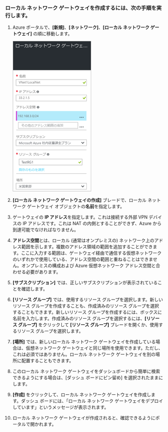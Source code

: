 ### ローカル ネットワーク ゲートウェイを作成するには、次の手順を実行します。

1. Azure ポータルで、**[新規]**、**[ネットワーク]**、**[ローカル ネットワーク ゲートウェイ]** の順に移動します。

	![create local network gateway](./media/vpn-gateway-add-lng-rm-portal-include/addlng250.png)

2. **[ローカル ネットワーク ゲートウェイの作成]** ブレードで、ローカル ネットワーク ゲートウェイ オブジェクトの**名前**を指定します。
 
3. ゲートウェイの **IP アドレス**を指定します。これは接続する外部 VPN デバイスの IP アドレスです。これは NAT の内側とすることができず、Azure から到達可能でなければなりません。

4. **アドレス空間**とは、ローカル (通常はオンプレミスの) ネットワーク上のアドレス範囲を示します。複数のアドレス領域の範囲を追加することができます。ここに入力する範囲は、ゲートウェイ経由で通信する仮想ネットワークのいずれかで使用している、アドレス空間の範囲と重ねることはできません。オンプレミスの構成および Azure 仮想ネットワーク アドレス空間と合わせる必要があります。
 
5. **[サブスクリプション]** では、正しいサブスクリプションが表示されていることを確認します。

6. **[リソース グループ]** では、使用するリソース グループを選択します。新しいリソース グループを作成することも、作成済みのリソース グループを選択することもできます。新しいリソース グループを作成するには、ボックスに名前を入力します。作成済みのリソース グループを選択するには、**[リソース グループ]** をクリックして **[リソース グループ]** ブレードを開くか、使用するリソース グループを選択します。

7. **[場所]** では、新しいローカル ネットワーク ゲートウェイを作成している場合は、仮想ネットワーク ゲートウェイと同じ場所を使用できます。ただし、これは必須ではありません。ローカル ネットワーク ゲートウェイを別の場所に配置することもできます。

8. このローカル ネットワーク ゲートウェイをダッシュボードから簡単に検索できるようにする場合は、[ダッシュ ボードにピン留め] を選択されたままにします。

9. **[作成]** をクリックして、ローカル ネットワーク ゲートウェイを作成します。ダッシュ ボードには、「ローカル ネットワーク ゲートウェイをデプロイしています」というメッセージが表示されます。

10. ローカル ネットワーク ゲートウェイが作成されると、確認できるようにポータルで開かれます。

	

<!---HONumber=AcomDC_0406_2016-->